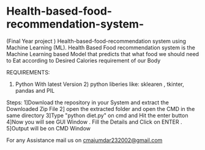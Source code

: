 # Health-based-food-recommendation-system-
(Final Year project ) Health-based-food-recommendation system using Machine Learning (ML).
Health Based Food recommendation system is the Machine Learning based Model that predicts that what food we should need to Eat according to Desired Calories requirement of our Body

REQUIREMENTS:
1) Python With latest Version 2) python liberies like: sklearen , tkinter, pandas and PIL

Steps: 1]Download the repository in your System and extract the Downloaded Zip File 2] open the extracted folder and open the CMD in the same directory 3]Type "python diet.py" on cmd and Hit the enter button 4]Now you will see GUI Window . Fill the Details and Click on ENTER . 5]Output will be on CMD Window

For any Assistance mail us on cmajumdar232002@gmail.com
